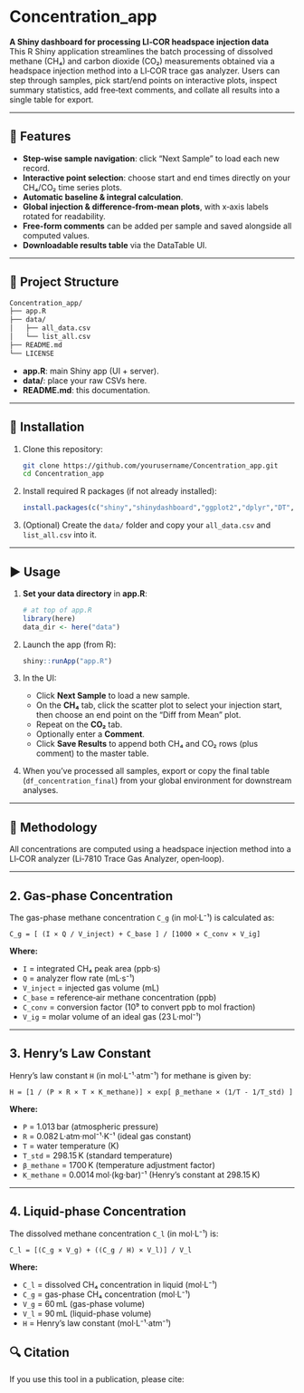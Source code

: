 # Concentration_app


**A Shiny dashboard for processing LI‑COR headspace injection data**  
This R Shiny application streamlines the batch processing of dissolved methane (CH₄) and carbon dioxide (CO₂) measurements obtained via a headspace injection method into a LI‑COR trace gas analyzer. Users can step through samples, pick start/end points on interactive plots, inspect summary statistics, add free‑text comments, and collate all results into a single table for export.

---

## 🚀 Features

- **Step‑wise sample navigation**: click “Next Sample” to load each new record.  
- **Interactive point selection**: choose start and end times directly on your CH₄/CO₂ time series plots.  
- **Automatic baseline & integral calculation**.  
- **Global injection & difference‑from‑mean plots**, with x‑axis labels rotated for readability.  
- **Free‑form comments** can be added per sample and saved alongside all computed values.  
- **Downloadable results table** via the DataTable UI.  

---

## 📂 Project Structure

```bash
Concentration_app/
├── app.R
├── data/
│   ├── all_data.csv
│   └── list_all.csv
├── README.md
└── LICENSE
```

- **app.R**: main Shiny app (UI + server).  
- **data/**: place your raw CSVs here.  
- **README.md**: this documentation.  

---

## 🔧 Installation

1. Clone this repository:
   ```bash
   git clone https://github.com/yourusername/Concentration_app.git
   cd Concentration_app
   ```

2. Install required R packages (if not already installed):
   ```r
   install.packages(c("shiny","shinydashboard","ggplot2","dplyr","DT","here"))
   ```

3. (Optional) Create the `data/` folder and copy your `all_data.csv` and `list_all.csv` into it.

---

## ▶️ Usage

1. **Set your data directory** in **app.R**:
   ```r
   # at top of app.R
   library(here)
   data_dir <- here("data")
   ```

2. Launch the app (from R):
   ```r
   shiny::runApp("app.R")
   ```

3. In the UI:
   - Click **Next Sample** to load a new sample.  
   - On the **CH₄** tab, click the scatter plot to select your injection start, then choose an end point on the “Diff from Mean” plot.  
   - Repeat on the **CO₂** tab.  
   - Optionally enter a **Comment**.  
   - Click **Save Results** to append both CH₄ and CO₂ rows (plus comment) to the master table.  

4. When you’ve processed all samples, export or copy the final table (`df_concentration_final`) from your global environment for downstream analyses.

---

## 📐 Methodology

All concentrations are computed using a headspace injection method into a LI‑COR analyzer (Li‑7810 Trace Gas Analyzer, open‑loop).

---

## 2. Gas-phase Concentration

The gas-phase methane concentration `C_g` (in mol·L⁻¹) is calculated as:

```
C_g = [ (I × Q / V_inject) + C_base ] / [1000 × C_conv × V_ig]
```

**Where:**

- `I` = integrated CH₄ peak area (ppb·s)  
- `Q` = analyzer flow rate (mL·s⁻¹)  
- `V_inject` = injected gas volume (mL)  
- `C_base` = reference‑air methane concentration (ppb)  
- `C_conv` = conversion factor (10⁹ to convert ppb to mol fraction)  
- `V_ig` = molar volume of an ideal gas (23 L·mol⁻¹)  

---

## 3. Henry’s Law Constant

Henry’s law constant `H` (in mol·L⁻¹·atm⁻¹) for methane is given by:

```
H = [1 / (P × R × T × K_methane)] × exp[ β_methane × (1/T - 1/T_std) ]
```

**Where:**

- `P` = 1.013 bar (atmospheric pressure)  
- `R` = 0.082 L·atm·mol⁻¹·K⁻¹ (ideal gas constant)  
- `T` = water temperature (K)  
- `T_std` = 298.15 K (standard temperature)  
- `β_methane` = 1700 K (temperature adjustment factor)  
- `K_methane` = 0.0014 mol·(kg·bar)⁻¹ (Henry’s constant at 298.15 K)  

---

## 4. Liquid-phase Concentration

The dissolved methane concentration `C_l` (in mol·L⁻¹) is:

```
C_l = [(C_g × V_g) + ((C_g / H) × V_l)] / V_l
```

**Where:**

- `C_l` = dissolved CH₄ concentration in liquid (mol·L⁻¹)  
- `C_g` = gas-phase CH₄ concentration (mol·L⁻¹)  
- `V_g` = 60 mL (gas-phase volume)  
- `V_l` = 90 mL (liquid-phase volume)  
- `H` = Henry’s law constant (mol·L⁻¹·atm⁻¹)


## 🔍 Citation

If you use this tool in a publication, please cite:





